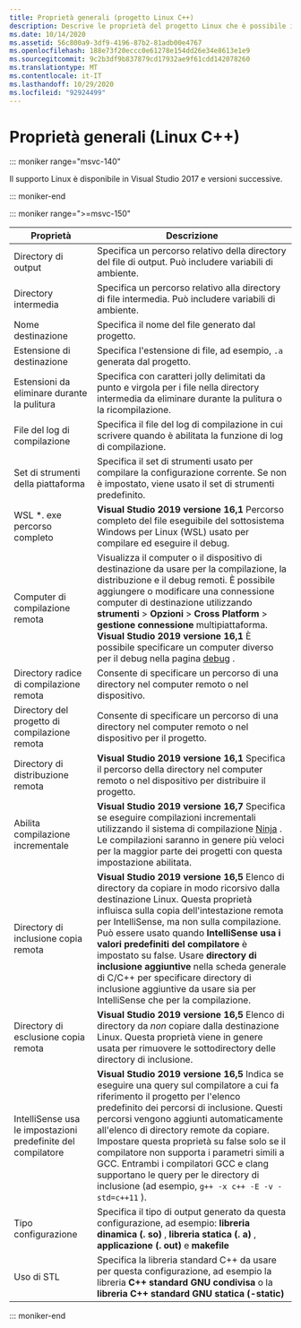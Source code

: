 ```yaml
---
title: Proprietà generali (progetto Linux C++)
description: Descrive le proprietà del progetto Linux che è possibile impostare in Visual Studio nella pagina delle proprietà generale.
ms.date: 10/14/2020
ms.assetid: 56c800a9-3df9-4196-87b2-81adb00e4767
ms.openlocfilehash: 188e73f20eccc0e61278e154dd26e34e8613e1e9
ms.sourcegitcommit: 9c2b3df9b837879cd17932ae9f61cdd142078260
ms.translationtype: MT
ms.contentlocale: it-IT
ms.lasthandoff: 10/29/2020
ms.locfileid: "92924499"
---
```

# <a name="general-properties-linux-c"></a>Proprietà generali (Linux C++)

::: moniker range="msvc-140"

Il supporto Linux è disponibile in Visual Studio 2017 e versioni successive.

::: moniker-end

::: moniker range=">=msvc-150"

| Proprietà | Descrizione |
|--|--|
| Directory di output | Specifica un percorso relativo della directory del file di output. Può includere variabili di ambiente. |
| Directory intermedia | Specifica un percorso relativo alla directory di file intermedia. Può includere variabili di ambiente. |
| Nome destinazione | Specifica il nome del file generato dal progetto. |
| Estensione di destinazione | Specifica l'estensione di file, ad esempio, `.a` generata dal progetto. |
| Estensioni da eliminare durante la pulitura | Specifica con caratteri jolly delimitati da punto e virgola per i file nella directory intermedia da eliminare durante la pulitura o la ricompilazione. |
| File del log di compilazione | Specifica il file del log di compilazione in cui scrivere quando è abilitata la funzione di log di compilazione. |
| Set di strumenti della piattaforma | Specifica il set di strumenti usato per compilare la configurazione corrente. Se non è impostato, viene usato il set di strumenti predefinito. |
| WSL *. exe percorso completo | **Visual Studio 2019 versione 16,1** Percorso completo del file eseguibile del sottosistema Windows per Linux (WSL) usato per compilare ed eseguire il debug. |
| Computer di compilazione remota | Visualizza il computer o il dispositivo di destinazione da usare per la compilazione, la distribuzione e il debug remoti. È possibile aggiungere o modificare una connessione computer di destinazione utilizzando **strumenti**  >  **Opzioni**  >  **Cross Platform**  >  **gestione connessione** multipiattaforma.<br /> **Visual Studio 2019 versione 16,1** È possibile specificare un computer diverso per il debug nella pagina [debug](debugging-linux.md) . |
| Directory radice di compilazione remota | Consente di specificare un percorso di una directory nel computer remoto o nel dispositivo. |
| Directory del progetto di compilazione remota | Consente di specificare un percorso di una directory nel computer remoto o nel dispositivo per il progetto. |
| Directory di distribuzione remota | **Visual Studio 2019 versione 16,1** Specifica il percorso della directory nel computer remoto o nel dispositivo per distribuire il progetto. |
| Abilita compilazione incrementale | **Visual Studio 2019 versione 16,7** Specifica se eseguire compilazioni incrementali utilizzando il sistema di compilazione [Ninja](https://ninja-build.org/) . Le compilazioni saranno in genere più veloci per la maggior parte dei progetti con questa impostazione abilitata. |
| Directory di inclusione copia remota | **Visual Studio 2019 versione 16,5**  Elenco di directory da copiare in modo ricorsivo dalla destinazione Linux. Questa proprietà influisca sulla copia dell'intestazione remota per IntelliSense, ma non sulla compilazione. Può essere usato quando **IntelliSense usa i valori predefiniti del compilatore** è impostato su false. Usare **directory di inclusione aggiuntive** nella scheda generale di C/C++ per specificare directory di inclusione aggiuntive da usare sia per IntelliSense che per la compilazione. |
| Directory di esclusione copia remota | **Visual Studio 2019 versione 16,5** Elenco di directory da *non* copiare dalla destinazione Linux. Questa proprietà viene in genere usata per rimuovere le sottodirectory delle directory di inclusione. |
| IntelliSense usa le impostazioni predefinite del compilatore | **Visual Studio 2019 versione 16,5** Indica se eseguire una query sul compilatore a cui fa riferimento il progetto per l'elenco predefinito dei percorsi di inclusione. Questi percorsi vengono aggiunti automaticamente all'elenco di directory remote da copiare. Impostare questa proprietà su false solo se il compilatore non supporta i parametri simili a GCC. Entrambi i compilatori GCC e clang supportano le query per le directory di inclusione (ad esempio, `g++ -x c++ -E -v -std=c++11` ). |
| Tipo configurazione | Specifica il tipo di output generato da questa configurazione, ad esempio: **libreria dinamica (. so)** , **libreria statica (. a)** , **applicazione (. out)** e **makefile** |
| Uso di STL | Specifica la libreria standard C++ da usare per questa configurazione, ad esempio la libreria **C++ standard GNU condivisa** o la **libreria C++ standard GNU statica (-static)** |

::: moniker-end
